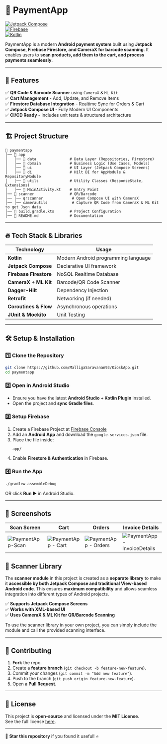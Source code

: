 # 🚀 PaymentApp

[![Jetpack Compose](https://img.shields.io/badge/Jetpack%20Compose-Enabled-blue.svg)](https://developer.android.com/jetpack/compose)  
[![Firebase](https://img.shields.io/badge/Firebase-Integrated-orange)](https://firebase.google.com/)  
[![Kotlin](https://img.shields.io/badge/Kotlin-100%25-purple)](https://kotlinlang.org/)

PaymentApp is a modern **Android payment system** built using **Jetpack Compose, Firebase Firestore, and CameraX for barcode scanning**. It enables users to **scan products, add them to the cart, and process payments seamlessly**.

---

## 📌 **Features**
✅ **QR Code & Barcode Scanner** using `CameraX` & `ML Kit`  
✅ **Cart Management** - Add, Update, and Remove Items  
✅ **Firestore Database Integration** - Realtime Sync for Orders & Cart  
✅ **Jetpack Compose UI** - Fully Modern UI Components  
✅ **CI/CD Ready** - Includes unit tests & structured architecture  

---

## 🏗 **Project Structure**
```
📂 paymentapp
│── 📂 app
│   │── 📂 data               # Data Layer (Repositories, Firestore)
│   │── 📂 domain             # Business Logic (Use Cases, Models)
│   │── 📂 ui                 # UI Layer (Jetpack Compose Screens)
│   │── 📂 di                 # Hilt DI for AppModule & RepositoryModule
│   │── 📂 utils              # Utility Classes (ResponseState, Extensions)
│   │── 📜 MainActivity.kt    # Entry Point
│── 📂 scanner                # QR/Barcode 
│── │── qrscanner             # Open Compose UI with CameraX
│── │── camerautils           # Capture QR Code from CameraX & ML Kit to get Json data
│── 📜 build.gradle.kts       # Project Configuration
│── 📜 README.md              # Documentation
```

---

## 🔥 **Tech Stack & Libraries**
| **Technology** | **Usage** |
|---------------|----------|
| **Kotlin** | Modern Android programming language |
| **Jetpack Compose** | Declarative UI framework |
| **Firebase Firestore** | NoSQL Realtime Database |
| **CameraX + ML Kit** | Barcode/QR Code Scanner |
| **Dagger-Hilt** | Dependency Injection |
| **Retrofit** | Networking (if needed) |
| **Coroutines & Flow** | Asynchronous operations |
| **JUnit & Mockito** | Unit Testing |

---

## 🛠 **Setup & Installation**
### **1️⃣ Clone the Repository**
```sh
git clone https://github.com/MalligaSaravanan93/KioskApp.git
cd paymentapp
```

### **2️⃣ Open in Android Studio**
- Ensure you have the latest **Android Studio + Kotlin Plugin** installed.
- Open the project and **sync Gradle files**.

### **3️⃣ Setup Firebase**
1. Create a Firebase Project at [Firebase Console](https://console.firebase.google.com/)
2. Add an **Android App** and download the `google-services.json` file.
3. Place the file inside:
   ```
   app/
   ```
4. Enable **Firestore & Authentication** in Firebase.

### **4️⃣ Run the App**
```sh
./gradlew assembleDebug
```
OR click **Run ▶** in Android Studio.

---

## 📸 **Screenshots**
| **Scan Screen** | **Cart** | **Orders** | **Invoice Details** |
|----------------|------------|------------------|------------------|
|![PaymentApp-Scan](https://github.com/user-attachments/assets/368dd699-66e2-4792-bfab-e680c11e1247)| ![PaymentApp - Cart](https://github.com/user-attachments/assets/35ab6ffd-779b-47a1-a913-7046be4ec714) | ![PaymentApp - Orders](https://github.com/user-attachments/assets/ce0f189d-dad9-4987-9149-832d303736f1)| ![PaymentApp - InvoiceDetails](https://github.com/user-attachments/assets/46147d4b-d15b-47dc-adfe-fef8ffdf2ba4)|

## 📡 **Scanner Library**
The **scanner module** in this project is created as a **separate library** to make it **accessible by both Jetpack Compose and traditional View-based Android code**. This ensures **maximum compatibility** and allows seamless integration into different types of Android projects.

✅ **Supports Jetpack Compose Screens**  
✅ **Works with XML-based UI**  
✅ **Uses CameraX & ML Kit for QR/Barcode Scanning**  

To use the scanner library in your own project, you can simply include the module and call the provided scanning interface. 

---

## 🚀 **Contributing**
1. **Fork** the repo.
2. Create a **feature branch** (`git checkout -b feature-new-feature`).
3. Commit your changes (`git commit -m "Add new feature"`).
4. Push to the branch (`git push origin feature-new-feature`).
5. Open a **Pull Request**.

---

## 📜 **License**
This project is **open-source** and licensed under the **MIT License**.  
See the full license [here](LICENSE).

---
🚀 **Star this repository** if you found it useful! ⭐

